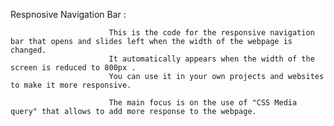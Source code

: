 Respnosive Navigation Bar :
                        
                          This is the code for the responsive navigation bar that opens and slides left when the width of the webpage is changed. 
                          It automatically appears when the width of the screen is reduced to 800px .
                          You can use it in your own projects and websites to make it more responsive. 
                          
                          The main focus is on the use of "CSS Media query" that allows to add more response to the webpage.
